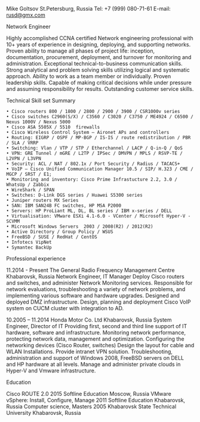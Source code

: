 Mike Goltsov
St.Petersburg, Russia
Tel: +7 (999) 080-71-61 E-mail: rusd@gmx.com



Network Engineer 

Highly accomplished CCNA certified Network engineering professional with 10+ years of experience in designing, deploying, and supporting networks. Proven ability to manage all phases of project life: inception, documentation, procurement, deployment, and turnover for monitoring and administration. Exceptional technical-to-business communication skills. Strong analytical and problem solving skills utilizing logical and systematic approach. Ability to work as a team member or individually. Proven leadership skills. Capable of making critical decisions while under pressure and assuming responsibility for results. Outstanding customer service skills. 


Technical Skill set Summary


    • Cisco routers 800 / 1800 / 2800 / 2900 / 3900 / CSR1000v series 
    • Cisco switches C2960(S/X) / C3560 / C3020 / C3750 / ME4924 / C6500 / Nexus 1000V / Nexus 5000
    • Cisco ASA 5505X / 5510  firewalls
    • Cisco Wireless Control System – Aironet APs and controllers
    • Routing: EIGRP / OSPF / MP-BGP / IS-IS / route redistribution / PBR / SLA / VRRP
    • Switching: Vlan / VTP / STP / Etherchannel / LACP / Q-in-Q / QoS
    • VPN: GRE Tunnel / mGRE / L2TP / IPSec / DMVPN / MPLS / RSVP-TE / L2VPN / L3VPN
    • Security: ACL / NAT / 802.1x / Port Security / Radius / TACACS+ 
    • VoIP – Cisco Unified Communication Manager 10.5 / SIP/ H.323 / CME / MGCP / SRST / E1;
    • Monitoring and inventory: Cisco Prime Infrastucture 2.2, 3.0 / WhatsUp / Zabbix
    • WireShark / SPAN  
    • Switches: D-Link DGS series / Huawei S5300 series 
    • Juniper routers MX Series
    • SAN: IBM SAN24B FC switches, HP MSA P2000
    • Servers: HP ProLiant ML, DL, BL series / IBM x-series / DELL 
    • Virtualisation: VMware ESXi 4.1-6.0 - VCenter / Microsoft Hyper-V - SCVMM
    • Microsoft Windows Servers  2003 / 2008(R2) / 2012(R2)
    • Active Directory / Group Policy / WSUS 
    • FreeBSD / SUSE / RedHat / CentOS
    • Infotecs VipNet
    • Symantec BackUp


Professional experience



11.2014 - Present
The General Radio Frequency Management Centre
Khabarovsk, Russia
Network Engineer, IT Manager
Deploy Cisco routers and switches, and administer Network Monitoring services.
Responsible for network evaluations, troubleshooting a variety of network problems, and implementing various software and hardware upgrades.
Designed and deployed DMZ infrastructure.
Design, planning and deployment Cisco VoIP system on CUCM cluster with integration to AD.


10.2005 – 11.2014
Honda Motor Co. Ltd
Khabarovsk, Russia
System Engineer, Director of IT
Providing first, second and third line support of IT hardware, software and infrastructure.
Monitoring network performance, protecting network data, management and optimization.
Configuring the networking devices (Cisco Router, switches) 
Design the layout for cable and WLAN Installations.
Provide intranet VPN solution.
Troubleshooting, administration and support of Windows 2008, FreeBSD servers on DELL and HP hardware at all levels.
Manage and administer private clouds in Hyper-V and Vmware infrastructure.


Education

Cisco ROUTE 2.0
2015
Softline Education
Moscow, Russia
VMware vSphere: Install, Configure, Manage
2011
Softline Education
Khabarovsk, Russia
Computer science, Masters
2005
Khabarovsk State Technical University
Khabarovsk, Russia
